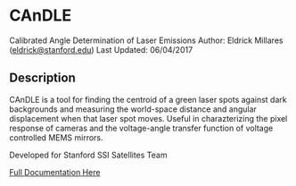 # CAnDLE
Calibrated Angle Determination of Laser Emissions
Author: Eldrick Millares (eldrick@stanford.edu)
Last Updated: 06/04/2017

## Description
CAnDLE is a tool for finding the centroid of a green laser spots against
dark backgrounds and measuring the world-space distance and angular displacement
when that laser spot moves. Useful in charazterizing the pixel response of cameras
and the voltage-angle transfer function of voltage controlled MEMS mirrors. 

Developed for Stanford SSI Satellites Team

[Full Documentation Here](https://docs.google.com/document/d/1xImBEPjanmR7gjKlZgw_sahgr4INrQ9a3qRTtTnkj5k/edit)
